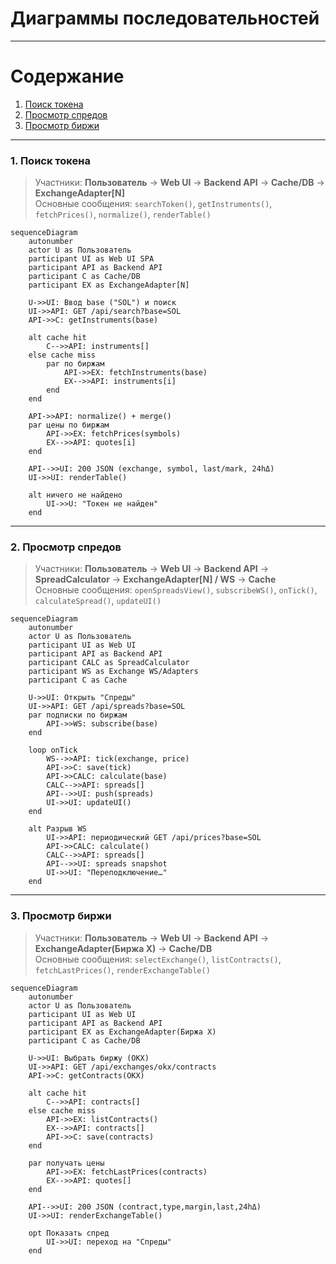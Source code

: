 # Диаграммы последовательностей

---

# Содержание
1. [Поиск токена](#1)
2. [Просмотр спредов](#2)
3. [Просмотр биржи](#3)

---

### 1. Поиск токена <a name="1"></a>

> Участники: **Пользователь** → **Web UI** → **Backend API** → **Cache/DB** → **ExchangeAdapter[N]**  
> Основные сообщения: `searchToken()`, `getInstruments()`, `fetchPrices()`, `normalize()`, `renderTable()`

```mermaid
sequenceDiagram
    autonumber
    actor U as Пользователь
    participant UI as Web UI SPA
    participant API as Backend API
    participant C as Cache/DB
    participant EX as ExchangeAdapter[N]

    U->>UI: Ввод base ("SOL") и поиск
    UI->>API: GET /api/search?base=SOL
    API->>C: getInstruments(base)

    alt cache hit
        C-->>API: instruments[]
    else cache miss
        par по биржам
            API->>EX: fetchInstruments(base)
            EX-->>API: instruments[i]
        end
    end

    API->>API: normalize() + merge()
    par цены по биржам
        API->>EX: fetchPrices(symbols)
        EX-->>API: quotes[i]
    end

    API-->>UI: 200 JSON (exchange, symbol, last/mark, 24hΔ)
    UI->>UI: renderTable()

    alt ничего не найдено
        UI->>U: "Токен не найден"
    end

```

---

### 2. Просмотр спредов <a name="2"></a>

> Участники: **Пользователь** → **Web UI** → **Backend API** → **SpreadCalculator** → **ExchangeAdapter[N] / WS** → **Cache**  
> Основные сообщения: `openSpreadsView()`, `subscribeWS()`, `onTick()`, `calculateSpread()`, `updateUI()`

```mermaid
sequenceDiagram
    autonumber
    actor U as Пользователь
    participant UI as Web UI
    participant API as Backend API
    participant CALC as SpreadCalculator
    participant WS as Exchange WS/Adapters
    participant C as Cache

    U->>UI: Открыть "Спреды"
    UI->>API: GET /api/spreads?base=SOL
    par подписки по биржам
        API->>WS: subscribe(base)
    end

    loop onTick
        WS-->>API: tick(exchange, price)
        API->>C: save(tick)
        API->>CALC: calculate(base)
        CALC-->>API: spreads[]
        API-->>UI: push(spreads)
        UI->>UI: updateUI()
    end

    alt Разрыв WS
        UI->>API: периодический GET /api/prices?base=SOL
        API->>CALC: calculate()
        CALC-->>API: spreads[]
        API-->>UI: spreads snapshot
        UI->>UI: "Переподключение…"
    end
```

---

### 3. Просмотр биржи <a name="3"></a>

> Участники: **Пользователь** → **Web UI** → **Backend API** → **ExchangeAdapter(Биржа X)** → **Cache/DB**  
> Основные сообщения: `selectExchange()`, `listContracts()`, `fetchLastPrices()`, `renderExchangeTable()`

```mermaid
sequenceDiagram
    autonumber
    actor U as Пользователь
    participant UI as Web UI
    participant API as Backend API
    participant EX as ExchangeAdapter(Биржа X)
    participant C as Cache/DB

    U->>UI: Выбрать биржу (OKX)
    UI->>API: GET /api/exchanges/okx/contracts
    API->>C: getContracts(OKX)

    alt cache hit
        C-->>API: contracts[]
    else cache miss
        API->>EX: listContracts()
        EX-->>API: contracts[]
        API->>C: save(contracts)
    end

    par получать цены
        API->>EX: fetchLastPrices(contracts)
        EX-->>API: quotes[]
    end

    API-->>UI: 200 JSON (contract,type,margin,last,24hΔ)
    UI->>UI: renderExchangeTable()

    opt Показать спред
        UI->>UI: переход на "Спреды"
    end
```

